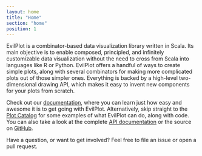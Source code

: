 ```yaml
---
layout: home
title: "Home"
section: "home"
position: 1
---
```


EvilPlot is a combinator-based data visualization library written in Scala.
Its main objective is to enable composed, principled, and infinitely customizable data visualization without the need
to cross from Scala into languages like R or Python.
EvilPlot offers a handful of ways to create simple plots, along with several combinators for making more complicated
plots out of those simpler ones.
Everything is backed by a high-level two-dimensional drawing API, which makes it easy to invent new components for your
plots from scratch.

Check out our [documentation](/evilplot/getting-started.html), where you can learn just how easy and awesome it is
to get going with EvilPlot.
Alternatively, skip straight to the [Plot Catalog](/evilplot/plot-catalog.html) for some examples of what
EvilPlot can do, along with code.
You can also take a look at the complete [API documentation](/evilplot/scaladoc/jvm/com/cibo/evilplot/index.html)
or the source on [GitHub](https://www.github.com/cibotech/evilplot).

Have a question, or want to get involved? Feel free to file an issue or open a pull request.
